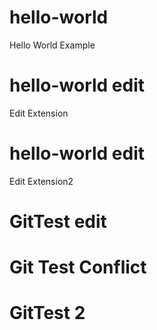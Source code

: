 # hello-world
Hello World Example

# hello-world edit
Edit Extension

# hello-world edit
Edit Extension2

# GitTest edit

# Git Test Conflict

# GitTest 2